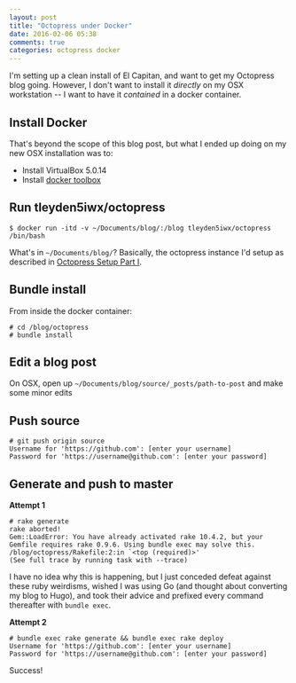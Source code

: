 ```yaml
---
layout: post
title: "Octopress under Docker"
date: 2016-02-06 05:38
comments: true
categories: octopress docker
---
```


I'm setting up a clean install of El Capitan, and want to get my Octopress blog going.  However, I don't want to install it *directly* on my OSX workstation -- I want to have it *contained* in a docker container.

## Install Docker

That's beyond the scope of this blog post, but what I ended up doing on my new OSX installation was to:

* Install VirtualBox 5.0.14
* Install [docker toolbox](https://www.docker.com/products/docker-toolbox) 

## Run tleyden5iwx/octopress

```
$ docker run -itd -v ~/Documents/blog/:/blog tleyden5iwx/octopress /bin/bash
```

What's in `~/Documents/blog/`?  Basically, the octopress instance I'd setup as described in [Octopress Setup Part I](http://tleyden.github.io/blog/2013/09/07/octopress-setup-part-i/).

## Bundle install

From inside the docker container:

```
# cd /blog/octopress
# bundle install
```

## Edit a blog post

On OSX, open up `~/Documents/blog/source/_posts/path-to-post` and make some minor edits

## Push source

```
# git push origin source
Username for 'https://github.com': [enter your username]
Password for 'https://username@github.com': [enter your password]
```

## Generate and push to master 

**Attempt 1**

```
# rake generate
rake aborted!
Gem::LoadError: You have already activated rake 10.4.2, but your Gemfile requires rake 0.9.6. Using bundle exec may solve this.
/blog/octopress/Rakefile:2:in `<top (required)>'
(See full trace by running task with --trace)	
```

I have no idea why this is happening, but I just conceded defeat against these ruby weirdisms, wished I was using Go (and thought about converting my blog to Hugo), and took their advice and prefixed every command thereafter with `bundle exec`.  

**Attempt 2**

```
# bundle exec rake generate && bundle exec rake deploy
Username for 'https://github.com': [enter your username]
Password for 'https://username@github.com': [enter your password]
```

Success! 


